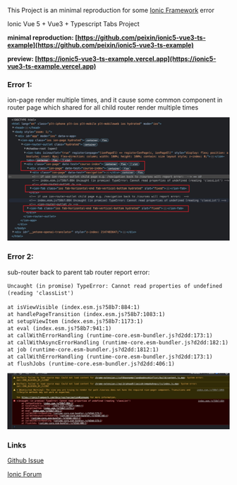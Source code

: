 This Project is an minimal reproduction for some [Ionic Framework](https://ionicframework.com/) error

Ionic Vue 5 + Vue3 + Typescript Tabs Project


**minimal reproduction: [https://github.com/peixin/ionic5-vue3-ts-example](https://github.com/peixin/ionic5-vue3-ts-example)**

**preview: [https://ionic5-vue3-ts-example.vercel.app](https://ionic5-vue3-ts-example.vercel.app)**


### Error 1:

ion-page render multiple times, and it cause some common component in router page which shared for all child router render multiple times

![error 1](docs/error-1.jpg)

### Error 2:

sub-router back to parent tab router report error:

```
Uncaught (in promise) TypeError: Cannot read properties of undefined (reading 'classList')

at isViewVisible (index.esm.js?58b7:884:1)
at handlePageTransition (index.esm.js?58b7:1083:1)
at setupViewItem (index.esm.js?58b7:1173:1)
at eval (index.esm.js?58b7:941:1)
at callWithErrorHandling (runtime-core.esm-bundler.js?d2dd:173:1)
at callWithAsyncErrorHandling (runtime-core.esm-bundler.js?d2dd:182:1)
at job (runtime-core.esm-bundler.js?d2dd:1812:1)
at callWithErrorHandling (runtime-core.esm-bundler.js?d2dd:173:1)
at flushJobs (runtime-core.esm-bundler.js?d2dd:406:1)
```

![error 2](docs/error-2.jpg)



### Links

[Github Issue](https://github.com/ionic-team/ionic-framework/issues/26987)

[Ionic Forum](https://forum.ionicframework.com/t/ionic-vue-render-nested-ion-page-tag/231909)


